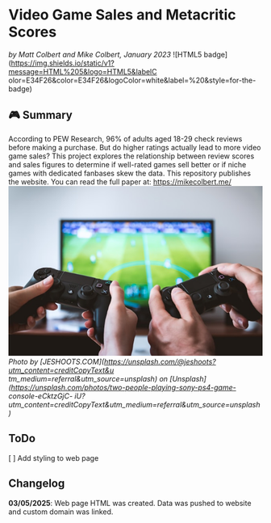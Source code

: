 # Video Game Sales and Metacritic Scores
_by Matt Colbert and Mike Colbert, January 2023_
![HTML5
badge](https://img.shields.io/static/v1?message=HTML%205&logo=HTML5&labelC
olor=E34F26&color=E34F26&logoColor=white&label=%20&style=for-the-badge)
## :video_game: Summary
According to PEW Research, 96% of adults aged 18-29 check reviews before
making a purchase. But do higher ratings actually lead to more video game
sales? This project explores the relationship between review scores and
sales figures to determine if well-rated games sell better or if niche
games with dedicated fanbases skew the data.
This repository publishes the website. You can read the full paper at:
https://mikecolbert.me/
![Two people playing video games](jeshoots-com-eCktzGjC-iU-unsplash.jpg)
_Photo by
[JESHOOTS.COM](https://unsplash.com/@jeshoots?utm_content=creditCopyText&u
tm_medium=referral&utm_source=unsplash) on
[Unsplash](https://unsplash.com/photos/two-people-playing-sony-ps4-game-
console-eCktzGjC-
iU?utm_content=creditCopyText&utm_medium=referral&utm_source=unsplash)_
## ToDo
[ ] Add styling to web page
## Changelog
**03/05/2025**: Web page HTML was created. Data was pushed to website and
custom domain was linked.
